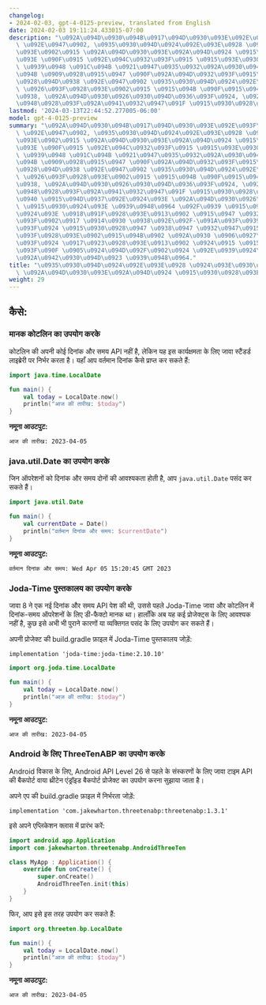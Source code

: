 ```yaml
---
changelog:
- 2024-02-03, gpt-4-0125-preview, translated from English
date: 2024-02-03 19:11:24.433015-07:00
description: "\u092A\u094D\u0930\u094B\u0917\u094D\u0930\u093E\u092E\u093F\u0902\u0917\
  \ \u092E\u0947\u0902, \u0935\u0930\u094D\u0924\u092E\u093E\u0928 \u0926\u093F\u0928\
  \u093E\u0902\u0915 \u092A\u094D\u0930\u093E\u092A\u094D\u0924 \u0915\u0930\u0928\
  \u093E \u090F\u0915 \u092E\u094C\u0932\u093F\u0915 \u0915\u093E\u0930\u094D\u092F\
  \ \u0939\u0948 \u091C\u094B \u0921\u0947\u0935\u0932\u092A\u0930\u094D\u0938 \u0915\
  \u094B \u0909\u0928\u0915\u0947 \u090F\u092A\u094D\u0932\u093F\u0915\u0947\u0936\
  \u0928\u094D\u0938 \u092E\u0947\u0902 \u0935\u0930\u094D\u0924\u092E\u093E\u0928\
  \ \u0926\u093F\u0928\u093E\u0902\u0915 \u0915\u094B \u090F\u0915\u094D\u0938\u0947\
  \u0938, \u092A\u094D\u0930\u0926\u0930\u094D\u0936\u093F\u0924, \u092F\u093E \u092E\
  \u0948\u0928\u093F\u092A\u0941\u0932\u0947\u091F \u0915\u0930\u0928\u0947\u2026"
lastmod: '2024-03-13T22:44:52.277005-06:00'
model: gpt-4-0125-preview
summary: "\u092A\u094D\u0930\u094B\u0917\u094D\u0930\u093E\u092E\u093F\u0902\u0917\
  \ \u092E\u0947\u0902, \u0935\u0930\u094D\u0924\u092E\u093E\u0928 \u0926\u093F\u0928\
  \u093E\u0902\u0915 \u092A\u094D\u0930\u093E\u092A\u094D\u0924 \u0915\u0930\u0928\
  \u093E \u090F\u0915 \u092E\u094C\u0932\u093F\u0915 \u0915\u093E\u0930\u094D\u092F\
  \ \u0939\u0948 \u091C\u094B \u0921\u0947\u0935\u0932\u092A\u0930\u094D\u0938 \u0915\
  \u094B \u0909\u0928\u0915\u0947 \u090F\u092A\u094D\u0932\u093F\u0915\u0947\u0936\
  \u0928\u094D\u0938 \u092E\u0947\u0902 \u0935\u0930\u094D\u0924\u092E\u093E\u0928\
  \ \u0926\u093F\u0928\u093E\u0902\u0915 \u0915\u094B \u090F\u0915\u094D\u0938\u0947\
  \u0938, \u092A\u094D\u0930\u0926\u0930\u094D\u0936\u093F\u0924, \u092F\u093E \u092E\
  \u0948\u0928\u093F\u092A\u0941\u0932\u0947\u091F \u0915\u0930\u0928\u0947 \u0915\
  \u0940 \u0915\u094D\u0937\u092E\u0924\u093E \u092A\u094D\u0930\u0926\u093E\u0928\
  \ \u0915\u0930\u0924\u093E \u0939\u0948\u0964 \u092F\u0939 \u0915\u094D\u0937\u092E\
  \u0924\u093E \u0918\u091F\u0928\u093E\u0913\u0902 \u0915\u0947 \u0932\u0949\u0917\
  \u093F\u0902\u0917 \u0914\u0930 \u0938\u092E\u092F-\u091A\u093F\u0939\u094D\u0928\
  \u093F\u0924 \u0915\u0930\u0928\u0947 \u0938\u0947 \u0932\u0947\u0915\u0930 \u0926\
  \u093F\u0928\u093E\u0902\u0915\u094B\u0902 \u092A\u0930 \u0906\u0927\u093E\u0930\
  \u093F\u0924 \u0917\u0923\u0928\u093E\u0913\u0902 \u0924\u0915 \u0915\u0947 \u0932\
  \u093F\u090F \u0905\u0924\u094D\u092F\u0902\u0924 \u092E\u0939\u0924\u094D\u0935\
  \u092A\u0942\u0930\u094D\u0923 \u0939\u0948\u0964."
title: "\u0935\u0930\u094D\u0924\u092E\u093E\u0928 \u0924\u093E\u0930\u0940\u0916\
  \ \u092A\u094D\u0930\u093E\u092A\u094D\u0924 \u0915\u0930\u0928\u093E"
weight: 29
---
```


## कैसे:


### मानक कोटलिन का उपयोग करके
कोटलिन की अपनी कोई दिनांक और समय API नहीं है, लेकिन यह इस कार्यक्षमता के लिए जावा स्टैंडर्ड लाइब्रेरी पर निर्भर करता है। यहाँ आप वर्तमान दिनांक कैसे प्राप्त कर सकते हैं:

```kotlin
import java.time.LocalDate

fun main() {
    val today = LocalDate.now()
    println("आज की तारीख: $today")
}
```

**नमूना आउटपुट:**
```
आज की तारीख: 2023-04-05
```

### java.util.Date का उपयोग करके
जिन ऑपरेशनों को दिनांक और समय दोनों की आवश्यकता होती है, आप `java.util.Date` पसंद कर सकते हैं।

```kotlin
import java.util.Date

fun main() {
    val currentDate = Date()
    println("वर्तमान दिनांक और समय: $currentDate")
}
```

**नमूना आउटपुट:**
```
वर्तमान दिनांक और समय: Wed Apr 05 15:20:45 GMT 2023
```

### Joda-Time पुस्तकालय का उपयोग करके
जावा 8 ने एक नई दिनांक और समय API पेश की थी, उससे पहले Joda-Time जावा और कोटलिन में दिनांक-समय ऑपरेशनों के लिए डी-फैक्टो मानक था। हालाँकि अब यह कई प्रोजेक्ट्स के लिए आवश्यक नहीं है, कुछ इसे अभी भी पुराने कारणों या व्यक्तिगत पसंद के लिए उपयोग कर सकते हैं।

अपनी प्रोजेक्ट की build.gradle फ़ाइल में Joda-Time पुस्तकालय जोड़ें:
```
implementation 'joda-time:joda-time:2.10.10'
```

```kotlin
import org.joda.time.LocalDate

fun main() {
    val today = LocalDate.now()
    println("आज की तारीख: $today")
}
```

**नमूना आउटपुट:**
```
आज की तारीख: 2023-04-05
```

### Android के लिए ThreeTenABP का उपयोग करके
Android विकास के लिए, Android API Level 26 से पहले के संस्करणों के लिए जावा टाइम API की बैकपोर्ट वाया थ्रीटेन एंड्रॉइड बैकपोर्ट प्रोजेक्ट का उपयोग करना सुझाया जाता है।

अपने एप की build.gradle फ़ाइल में निर्भरता जोड़ें:
```
implementation 'com.jakewharton.threetenabp:threetenabp:1.3.1'
```

इसे अपने एप्लिकेशन क्लास में प्रारंभ करें:
```kotlin
import android.app.Application
import com.jakewharton.threetenabp.AndroidThreeTen

class MyApp : Application() {
    override fun onCreate() {
        super.onCreate()
        AndroidThreeTen.init(this)
    }
}
```

फिर, आप इसे इस तरह उपयोग कर सकते हैं:
```kotlin
import org.threeten.bp.LocalDate

fun main() {
    val today = LocalDate.now()
    println("आज की तारीख: $today")
}
```

**नमूना आउटपुट:**
```
आज की तारीख: 2023-04-05
```
